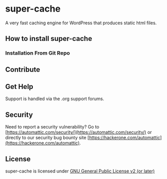 # super-cache

A very fast caching engine for WordPress that produces static html files.

## How to install super-cache

### Installation From Git Repo

## Contribute

## Get Help
Support is handled via the .org support forums.

## Security

Need to report a security vulnerability? Go to [https://automattic.com/security/](https://automattic.com/security/) or directly to our security bug bounty site [https://hackerone.com/automattic](https://hackerone.com/automattic).

## License

super-cache is licensed under [GNU General Public License v2 (or later)](./LICENSE.txt)

